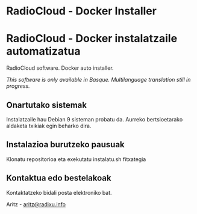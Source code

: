 # RadioCloud - Docker Installer
# RadioCloud - Docker instalatzaile automatizatua

RadioCloud software. Docker auto installer.

*This software is only available in Basque. Multilanguage translation still in progress.*

## Onartutako sistemak
Instalatzaile hau Debian 9 sisteman probatu da. Aurreko bertsioetarako aldaketa txikiak egin beharko dira.

## Instalazioa burutzeko pausuak
Klonatu repositorioa eta exekutatu instalatu.sh fitxategia

## Kontaktua edo bestelakoak
Kontaktatzeko bidali posta elektroniko bat.

Aritz - <aritz@radixu.info>
